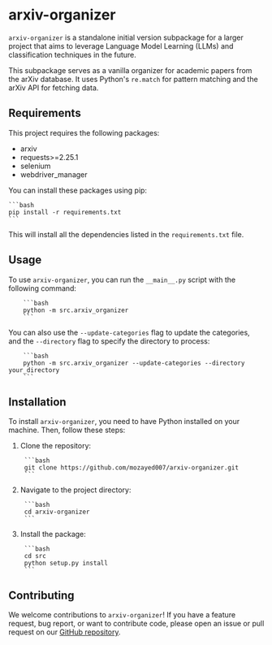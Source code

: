 # arxiv-organizer

`arxiv-organizer` is a standalone initial version subpackage for a larger project that aims to leverage Language Model Learning (LLMs) and classification techniques in the future.

This subpackage serves as a vanilla organizer for academic papers from the arXiv database. It uses Python's `re.match` for pattern matching and the arXiv API for fetching data.

## Requirements

This project requires the following packages:

- arxiv
- requests>=2.25.1
- selenium
- webdriver_manager

You can install these packages using pip:

    ```bash
    pip install -r requirements.txt
    ```
This will install all the dependencies listed in the `requirements.txt` file.

## Usage

To use `arxiv-organizer`, you can run the `__main__.py` script with the following command:

        ```bash
        python -m src.arxiv_organizer
        ```

You can also use the `--update-categories` flag to update the categories, and the `--directory` flag to specify the directory to process:

        ```bash
        python -m src.arxiv_organizer --update-categories --directory your_directory
        ```

## Installation

To install `arxiv-organizer`, you need to have Python installed on your machine. Then, follow these steps:

1. Clone the repository:

        ```bash
        git clone https://github.com/mozayed007/arxiv-organizer.git
        ```

2. Navigate to the project directory:

        ```bash
        cd arxiv-organizer
        ```

3. Install the package:

        ```bash
        cd src
        python setup.py install
        ```

## Contributing

We welcome contributions to `arxiv-organizer`! If you have a feature request, bug report, or want to contribute code, please open an issue or pull request on our [GitHub repository](https://github.com/mozayed007/arxiv-organizer).
